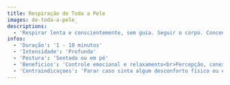 ```yaml
---
title: Respiração de Toda a Pele
images: de-toda-a-pele_
descriptions:
  - 'Respirar lenta e conscientemente, sem guia. Seguir o corpo. Concentrar na pele e no entorno, sentindo o ar entrar e sair, percebendo o som, o tato, o cheiro, o gosto e o que se vê.'
infos:
  - 'Duração': '1 - 10 minutos'
  - 'Intensidade': 'Profunda'
  - 'Postura': 'Sentada ou em pé'
  - 'Beneficios': 'Controle emocional e relaxamento<br>Percepção, conexão consigo e com o entorno'
  - 'Contraindicaçoes': 'Parar caso sinta algum desconforto físico ou emocional'
---
```

